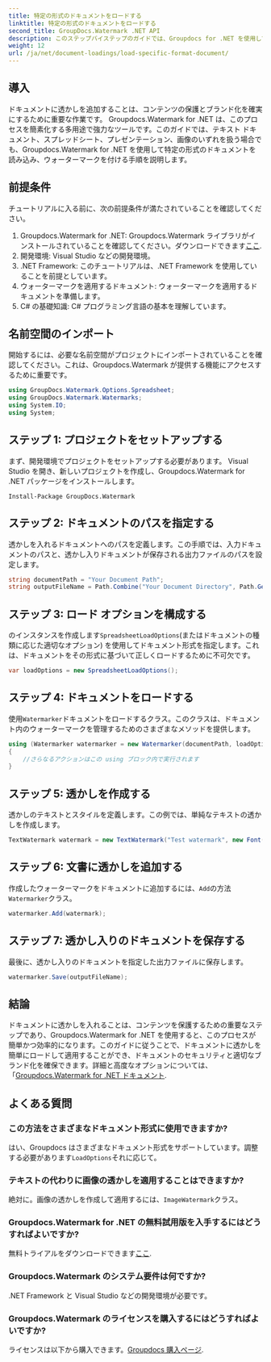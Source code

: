 ```yaml
---
title: 特定の形式のドキュメントをロードする
linktitle: 特定の形式のドキュメントをロードする
second_title: GroupDocs.Watermark .NET API
description: このステップバイステップのガイドでは、Groupdocs for .NET を使用してドキュメントをロードし、ウォーターマークを付ける方法を学習します。コンテンツを簡単に保護し、ブランド化します。
weight: 12
url: /ja/net/document-loadings/load-specific-format-document/
---
```

## 導入
ドキュメントに透かしを追加することは、コンテンツの保護とブランド化を確実にするために重要な作業です。 Groupdocs.Watermark for .NET は、このプロセスを簡素化する多用途で強力なツールです。このガイドでは、テキスト ドキュメント、スプレッドシート、プレゼンテーション、画像のいずれを扱う場合でも、Groupdocs.Watermark for .NET を使用して特定の形式のドキュメントを読み込み、ウォーターマークを付ける手順を説明します。
## 前提条件
チュートリアルに入る前に、次の前提条件が満たされていることを確認してください。
1.  Groupdocs.Watermark for .NET: Groupdocs.Watermark ライブラリがインストールされていることを確認してください。ダウンロードできます[ここ](https://releases.groupdocs.com/Watermark/net/).
2. 開発環境: Visual Studio などの開発環境。
3. .NET Framework: このチュートリアルは、.NET Framework を使用していることを前提としています。
4. ウォーターマークを適用するドキュメント: ウォーターマークを適用するドキュメントを準備します。
5. C# の基礎知識: C# プログラミング言語の基本を理解しています。

## 名前空間のインポート
開始するには、必要な名前空間がプロジェクトにインポートされていることを確認してください。これは、Groupdocs.Watermark が提供する機能にアクセスするために重要です。
```csharp
using GroupDocs.Watermark.Options.Spreadsheet;
using GroupDocs.Watermark.Watermarks;
using System.IO;
using System;
```

## ステップ 1: プロジェクトをセットアップする
まず、開発環境でプロジェクトをセットアップする必要があります。 Visual Studio を開き、新しいプロジェクトを作成し、Groupdocs.Watermark for .NET パッケージをインストールします。
```shell
Install-Package GroupDocs.Watermark
```
## ステップ 2: ドキュメントのパスを指定する
透かしを入れるドキュメントへのパスを定義します。この手順では、入力ドキュメントのパスと、透かし入りドキュメントが保存される出力ファイルのパスを設定します。
```csharp
string documentPath = "Your Document Path";
string outputFileName = Path.Combine("Your Document Directory", Path.GetFileName(documentPath));
```
## ステップ 3: ロード オプションを構成する
のインスタンスを作成します`SpreadsheetLoadOptions`(またはドキュメントの種類に応じた適切なオプション) を使用してドキュメント形式を指定します。これは、ドキュメントをその形式に基づいて正しくロードするために不可欠です。
```csharp
var loadOptions = new SpreadsheetLoadOptions();
```
## ステップ 4: ドキュメントをロードする
使用`Watermarker`ドキュメントをロードするクラス。このクラスは、ドキュメント内のウォーターマークを管理するためのさまざまなメソッドを提供します。
```csharp
using (Watermarker watermarker = new Watermarker(documentPath, loadOptions))
{
    //さらなるアクションはこの using ブロック内で実行されます
}
```
## ステップ 5: 透かしを作成する
透かしのテキストとスタイルを定義します。この例では、単純なテキストの透かしを作成します。
```csharp
TextWatermark watermark = new TextWatermark("Test watermark", new Font("Arial", 12));
```
## ステップ 6: 文書に透かしを追加する
作成したウォーターマークをドキュメントに追加するには、`Add`の方法`Watermarker`クラス。
```csharp
watermarker.Add(watermark);
```
## ステップ 7: 透かし入りのドキュメントを保存する
最後に、透かし入りのドキュメントを指定した出力ファイルに保存します。
```csharp
watermarker.Save(outputFileName);
```

## 結論
ドキュメントに透かしを入れることは、コンテンツを保護するための重要なステップであり、Groupdocs.Watermark for .NET を使用すると、このプロセスが簡単かつ効率的になります。このガイドに従うことで、ドキュメントに透かしを簡単にロードして適用することができ、ドキュメントのセキュリティと適切なブランド化を確保できます。詳細と高度なオプションについては、「[Groupdocs.Watermark for .NET ドキュメント](https://tutorials.groupdocs.com/Watermark/net/).
## よくある質問
### この方法をさまざまなドキュメント形式に使用できますか?
はい、Groupdocs はさまざまなドキュメント形式をサポートしています。調整する必要があります`LoadOptions`それに応じて。
### テキストの代わりに画像の透かしを適用することはできますか?
絶対に。画像の透かしを作成して適用するには、`ImageWatermark`クラス。
### Groupdocs.Watermark for .NET の無料試用版を入手するにはどうすればよいですか?
無料トライアルをダウンロードできます[ここ](https://releases.groupdocs.com/).
### Groupdocs.Watermark のシステム要件は何ですか?
.NET Framework と Visual Studio などの開発環境が必要です。
### Groupdocs.Watermark のライセンスを購入するにはどうすればよいですか?
ライセンスは以下から購入できます。[Groupdocs 購入ページ](https://purchase.groupdocs.com/buy).